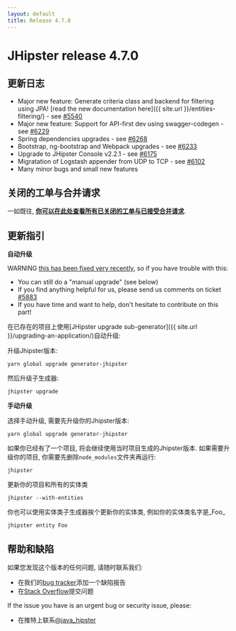 ```yaml
---
layout: default
title: Release 4.7.0
---
```


JHipster release 4.7.0
==================

更新日志
----------

- Major new feature: Generate criteria class and backend for filtering using JPA! [read the new documentation here]({{ site.url }}/entities-filtering/) - see [#5540](https://github.com/jhipster/generator-jhipster/pull/5540)
- Major new feature: Support for API-first dev using swagger-codegen - see [#6229](https://github.com/jhipster/generator-jhipster/pull/6229)
- Spring dependencies upgrades - see [#6268](https://github.com/jhipster/generator-jhipster/pull/6268)
- Bootstrap, ng-bootstrap and Webpack upgrades - see [#6233](https://github.com/jhipster/generator-jhipster/pull/6233)
- Upgrade to JHipster Console v2.2.1 - see [#6175](https://github.com/jhipster/generator-jhipster/pull/6175)
- Migratation of Logstash appender from UDP to TCP - see [#6102](https://github.com/jhipster/generator-jhipster/issues/6102)
- Many minor bugs and small new features

关闭的工单与合并请求
------------
一如既往, __[你可以在此处查看所有已关闭的工单与已接受合并请求](https://github.com/jhipster/generator-jhipster/issues?q=milestone%3A4.7.0+is%3Aclosed)__.

更新指引
------------

**自动升级**

WARNING [this has been fixed very recently](https://github.com/jhipster/generator-jhipster/pull/5966), so if you have trouble with this:

- You can still do a "manual upgrade" (see below)
- If you find anything helpful for us, please send us comments on ticket [#5883](https://github.com/jhipster/generator-jhipster/issues/5883)
- If you have time and want to help, don't hesitate to contribute on this part!

在已存在的项目上使用[JHipster upgrade sub-generator]({{ site.url }}/upgrading-an-application/)自动升级:

升级Jhipster版本:

```
yarn global upgrade generator-jhipster
```

然后升级子生成器:

```
jhipster upgrade
```

**手动升级**

选择手动升级, 需要先升级你的Jhipster版本:

```
yarn global upgrade generator-jhipster
```

如果你已经有了一个项目, 将会继续使用当时项目生成的Jhipster版本.
如果需要升级你的项目, 你需要先删除`node_modules`文件夹再运行:

```
jhipster
```

更新你的项目和所有的实体类

```
jhipster --with-entities
```

你也可以使用实体类子生成器挨个更新你的实体类, 例如你的实体类名字是_Foo_

```
jhipster entity Foo
```

帮助和缺陷
--------------

如果您发现这个版本的任何问题, 请随时联系我们:

- 在我们的[bug tracker](https://github.com/jhipster/generator-jhipster/issues?state=open)添加一个缺陷报告
- 在[Stack Overflow](http://stackoverflow.com/tags/jhipster/info)提交问题

If the issue you have is an urgent bug or security issue, please:

- 在推特上联系[@java_hipster](https://twitter.com/java_hipster)
